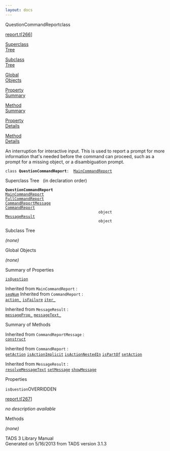 ```yaml
---
layout: docs
---
```

<span class="title">QuestionCommandReport</span><span class="type">class</span>

[report.t](../file/report.t.html)\[[266](../source/report.t.html#266)\]

[Superclass  
Tree](#_SuperClassTree_)

[Subclass  
Tree](#_SubClassTree_)

[Global  
Objects](#_ObjectSummary_)

[Property  
Summary](#_PropSummary_)

[Method  
Summary](#_MethodSummary_)

[Property  
Details](#_Properties_)

[Method  
Details](#_Methods_)



An interruption for interactive input. This is used to report a prompt
for more information that's needed before the command can proceed, such
as a prompt for a missing object, or a disambiguation prompt.

`class `**`QuestionCommandReport`**` :   `[`MainCommandReport`](../object/MainCommandReport.html)



<span id="_SuperClassTree_"></span>



<span class="hdln">Superclass Tree</span>   (in declaration order)



**`QuestionCommandReport`**  
[`MainCommandReport`](../object/MainCommandReport.html)  
[`FullCommandReport`](../object/FullCommandReport.html)  
[`CommandReportMessage`](../object/CommandReportMessage.html)  
[`CommandReport`](../object/CommandReport.html)  
`                                         object`  
[`MessageResult`](../object/MessageResult.html)  
`                                         object`  
<span id="_SubClassTree_"></span>



<span class="hdln">Subclass Tree</span>  



*(none)* <span id="_ObjectSummary_"></span>



<span class="hdln">Global Objects</span>  



*(none)* <span id="_PropSummary_"></span>



<span class="hdln">Summary of Properties</span>  



[`isQuestion`](#isQuestion)

Inherited from `MainCommandReport` :  
[`seqNum`](../object/MainCommandReport.html#seqNum)
Inherited from `CommandReport` :  
[`action_`](../object/CommandReport.html#action_) [`isFailure`](../object/CommandReport.html#isFailure) [`iter_`](../object/CommandReport.html#iter_)

Inherited from `MessageResult` :  
[`messageProp_`](../object/MessageResult.html#messageProp_) [`messageText_`](../object/MessageResult.html#messageText_)

<span id="_MethodSummary_"></span>



<span class="hdln">Summary of Methods</span>  


Inherited from `CommandReportMessage` :  
[`construct`](../object/CommandReportMessage.html#construct)

Inherited from `CommandReport` :  
[`getAction`](../object/CommandReport.html#getAction) [`isActionImplicit`](../object/CommandReport.html#isActionImplicit) [`isActionNestedIn`](../object/CommandReport.html#isActionNestedIn) [`isPartOf`](../object/CommandReport.html#isPartOf) [`setAction`](../object/CommandReport.html#setAction)

Inherited from `MessageResult` :  
[`resolveMessageText`](../object/MessageResult.html#resolveMessageText) [`setMessage`](../object/MessageResult.html#setMessage) [`showMessage`](../object/MessageResult.html#showMessage)

<span id="_Properties_"></span>



<span class="hdln">Properties</span>  



<span id="isQuestion"></span>

`isQuestion`<span class="rem">OVERRIDDEN</span>

[report.t](../file/report.t.html)\[[267](../source/report.t.html#267)\]



*no description available*



<span id="_Methods_"></span>



<span class="hdln">Methods</span>  



*(none)*



TADS 3 Library Manual  
Generated on 5/16/2013 from TADS version 3.1.3


